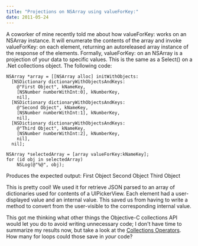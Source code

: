 ```yaml
---
title: "Projections on NSArray using valueForKey:"
date: 2011-05-24
---
```


A coworker of mine recently told me about how valueForKey: works on an NSArray instance. It will enumerate the contents of the array and invoke valueForKey: on each element, returning an autoreleased array instance of the response of the elements. Formally, valueForKey: on an NSArray is a projection of your data to specific values. This is the same as a Select() on a .Net collections object. The following code:

```objc
NSArray *array = [[NSArray alloc] initWithObjects:
  [NSDictionary dictionaryWithObjectsAndKeys:
    @"First Object", kNameKey,
    [NSNumber numberWithInt:0], kNumberKey,
    nil],
  [NSDictionary dictionaryWithObjectsAndKeys:
    @"Second Object", kNameKey,
    [NSNumber numberWithInt:1], kNumberKey,
    nil],
  [NSDictionary dictionaryWithObjectsAndKeys:
    @"Third Object", kNameKey,
    [NSNumber numberWithInt:2], kNumberKey,
    nil],
  nil];

NSArray *selectedArray = [array valueForKey:kNameKey];
for (id obj in selectedArray)
    NSLog(@"%@", obj);
```

Produces the expected output: First Object Second Object Third Object

This is pretty cool! We used it for retrieve JSON parsed to an array of dictionaries used for contents of a UIPickerView. Each element had a user-displayed value and an internal value. This saved us from having to write a method to convert from the user-visible to the corresponding internal value.

This got me thinking what other things the Objective-C collections API would let you do to avoid writing unnecessary code; I don't have time to summarize my results now, but take a look at the [Collections Operators](http://developer.apple.com/library/ios/#documentation/Cocoa/Conceptual/KeyValueCoding/Articles/CollectionOperators.html). How many for loops could those save in _your_ code?

